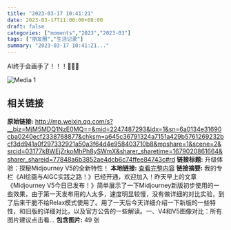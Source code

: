 ```yaml
---
title: "2023-03-17 10:41:21"
date: 2023-03-17T11:00:00+08:00
draft: false
categories: ["moments","2023","2023-03"]
tags: ["朋友圈","生活记录"]
summary: "2023-03-17 10:41:21..."
---
```


AI终于会画手了！！！🥹🥹🥹

![Media 1](/Moments/photos/2023-03-17/202303171041210.jpg)

## 相关链接

**原始链接:** http://mp.weixin.qq.com/s?__biz=MjM5MDQ1NzE0MQ==&mid=2247487293&idx=1&sn=6a0134e31690cba0240ecf2338768877&chksm=a645c36791324a7151a429b5761269232bcf3dd941a0f297332921a50a3f64d4e958403710b8&mpshare=1&scene=2&srcid=03177kBWEjZrkoMhPh8ySWmX&sharer_sharetime=1679020861664&sharer_shareid=77848a6b3852ae4dcb6c74ffee84743c#rd
**链接标题:** 升级体验：探秘Midjourney V5的全新特性！
**本地链接:** [查看完整内容](/link_content/2023/03/2023-03-17-1/link_content/)
**链接摘要:** 我的专栏《AI绘画与AIGC实践之路！》已经开通，欢迎加入！昨天早上的文章《Midjourney V5今日已发布！》简单展示了一下Midjourney新版初步使用的一些效果，由于第一天发布用的人太多，速度明显较慢，没有做详细的对比实验，到了后来干脆不给Relax模式使用了。用了一天后今天详细介绍一下新版的一些特性，和旧版的详细对比，以及官方公告的一些解读。一、V4和V5图像对比：所有图片建议点击看...
**包含图片:** 49 张

